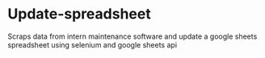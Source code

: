 # Update-spreadsheet
Scraps data from intern maintenance software and update a google sheets spreadsheet using selenium and google sheets api
